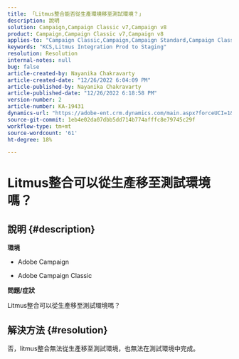 ```yaml
---
title: 「Litmus整合能否從生產環境移至測試環境？」
description: 說明
solution: Campaign,Campaign Classic v7,Campaign v8
product: Campaign,Campaign Classic v7,Campaign v8
applies-to: "Campaign Classic,Campaign,Campaign Standard,Campaign Classic v7,Campaign v8"
keywords: "KCS,Litmus Integration Prod to Staging"
resolution: Resolution
internal-notes: null
bug: false
article-created-by: Nayanika Chakravarty
article-created-date: "12/26/2022 6:04:09 PM"
article-published-by: Nayanika Chakravarty
article-published-date: "12/26/2022 6:18:58 PM"
version-number: 2
article-number: KA-19431
dynamics-url: "https://adobe-ent.crm.dynamics.com/main.aspx?forceUCI=1&pagetype=entityrecord&etn=knowledgearticle&id=5cfaefac-4785-ed11-81ac-6045bd006b4b"
source-git-commit: 1eb4e02da07dbb5dd714b774afffc8e79745c29f
workflow-type: tm+mt
source-wordcount: '61'
ht-degree: 18%

---
```


# Litmus整合可以從生產移至測試環境嗎？

## 說明 {#description}


<b>環境</b>

- Adobe Campaign

- Adobe Campaign Classic

<b>問題/症狀</b>

Litmus整合可以從生產移至測試環境嗎？


## 解決方法 {#resolution}


否，litmus整合無法從生產移至測試環境，也無法在測試環境中完成。
